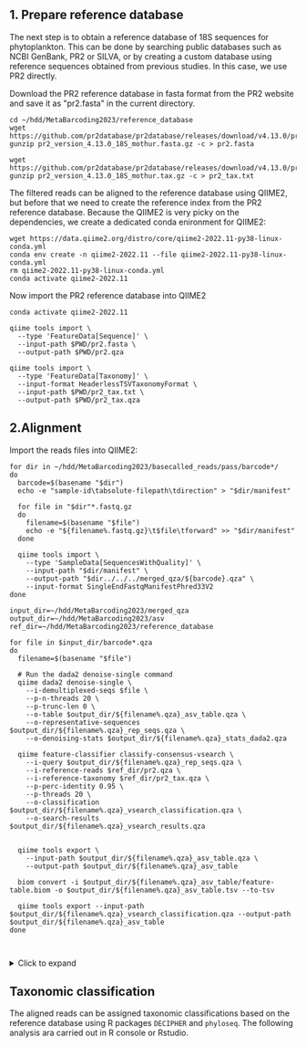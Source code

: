 ## 1. Prepare reference database

The next step is to obtain a reference database of 18S sequences for phytoplankton. This can be done by searching public databases such as NCBI GenBank, PR2 or SILVA, or by creating a custom database using reference sequences obtained from previous studies. In this case, we use PR2 directly.

Download the PR2 reference database in fasta format from the PR2 website and save it as "pr2.fasta" in the current directory.

```
cd ~/hdd/MetaBarcoding2023/reference_database
wget https://github.com/pr2database/pr2database/releases/download/v4.13.0/pr2_version_4.13.0_18S_mothur.fasta.gz
gunzip pr2_version_4.13.0_18S_mothur.fasta.gz -c > pr2.fasta

wget https://github.com/pr2database/pr2database/releases/download/v4.13.0/pr2_version_4.13.0_18S_mothur.tax.gz
gunzip pr2_version_4.13.0_18S_mothur.tax.gz -c > pr2_tax.txt
```

The filtered reads can be aligned to the reference database using QIIME2, but before that we need to create the reference index from the PR2 reference database.
Because the QIIME2 is very picky on the dependencies, we create a dedicated conda enironment for QIIME2:

```
wget https://data.qiime2.org/distro/core/qiime2-2022.11-py38-linux-conda.yml
conda env create -n qiime2-2022.11 --file qiime2-2022.11-py38-linux-conda.yml
rm qiime2-2022.11-py38-linux-conda.yml
conda activate qiime2-2022.11
```

Now import the PR2 reference database into QIIME2

```
conda activate qiime2-2022.11

qiime tools import \
  --type 'FeatureData[Sequence]' \
  --input-path $PWD/pr2.fasta \
  --output-path $PWD/pr2.qza

qiime tools import \
  --type 'FeatureData[Taxonomy]' \
  --input-format HeaderlessTSVTaxonomyFormat \
  --input-path $PWD/pr2_tax.txt \
  --output-path $PWD/pr2_tax.qza
```

## 2.Alignment

Import the reads files into QIIME2:

```
for dir in ~/hdd/MetaBarcoding2023/basecalled_reads/pass/barcode*/
do
  barcode=$(basename "$dir")
  echo -e "sample-id\tabsolute-filepath\tdirection" > "$dir/manifest"
  
  for file in "$dir"*.fastq.gz
  do
    filename=$(basename "$file")
    echo -e "${filename%.fastq.gz}\t$file\tforward" >> "$dir/manifest"
  done
  
  qiime tools import \
    --type 'SampleData[SequencesWithQuality]' \
    --input-path "$dir/manifest" \
    --output-path "$dir../../../merged_qza/${barcode}.qza" \
    --input-format SingleEndFastqManifestPhred33V2
done
```

```
input_dir=~/hdd/MetaBarcoding2023/merged_qza
output_dir=~/hdd/MetaBarcoding2023/asv
ref_dir=~/hdd/MetaBarcoding2023/reference_database

for file in $input_dir/barcode*.qza
do
  filename=$(basename "$file")

  # Run the dada2 denoise-single command
  qiime dada2 denoise-single \
    --i-demultiplexed-seqs $file \
    --p-n-threads 20 \
    --p-trunc-len 0 \
    --o-table $output_dir/${filename%.qza}_asv_table.qza \
    --o-representative-sequences $output_dir/${filename%.qza}_rep_seqs.qza \
    --o-denoising-stats $output_dir/${filename%.qza}_stats_dada2.qza
    
  qiime feature-classifier classify-consensus-vsearch \
    --i-query $output_dir/${filename%.qza}_rep_seqs.qza \
    --i-reference-reads $ref_dir/pr2.qza \
    --i-reference-taxonomy $ref_dir/pr2_tax.qza \
    --p-perc-identity 0.95 \
    --p-threads 20 \
    --o-classification $output_dir/${filename%.qza}_vsearch_classification.qza \
    --o-search-results $output_dir/${filename%.qza}_vsearch_results.qza
	
	
  qiime tools export \
    --input-path $output_dir/${filename%.qza}_asv_table.qza \
    --output-path $output_dir/${filename%.qza}_asv_table

  biom convert -i $output_dir/${filename%.qza}_asv_table/feature-table.biom -o $output_dir/${filename%.qza}_asv_table.tsv --to-tsv

  qiime tools export --input-path $output_dir/${filename%.qza}_vsearch_classification.qza --output-path $output_dir/${filename%.qza}_asv_table
done
```

```


```

<details>
  <summary>Click to expand</summary>
  
  
</details>

## Taxonomic classification

The aligned reads can be assigned taxonomic classifications based on the reference database using R packages `DECIPHER` and `phyloseq`. The following analysis ara carried out in R console or Rstudio.

```

```


